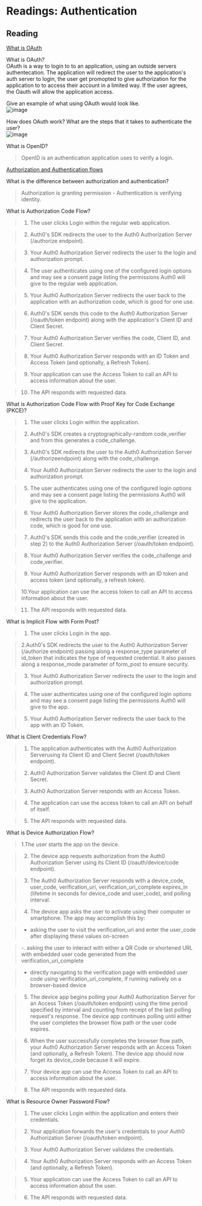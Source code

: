 
# Readings: Authentication

## Reading
[What is OAuth](https://www.csoonline.com/article/3216404/what-is-oauth-how-the-open-authorization-framework-works.html)

What is OAuth?  
OAuth is a way to login to to an application, using an outside servers authentecation. The application will redirect the user to the application's auth server to login, the user get promopted to give authorization for the application to to access their account in a limited way. If the user agrees, the Oauth will allow the application access. 

Give an example of what using OAuth would look like.  
![image](https://user-images.githubusercontent.com/105423307/199626641-9441119e-0660-4fb5-bc9f-ed28e5a9a11d.png)




How does OAuth work? What are the steps that it takes to authenticate the user?  
![image](https://user-images.githubusercontent.com/105423307/199629821-af97b8f1-5137-44d0-8eff-5492b47ccefd.png)


What is OpenID?  
> OpenID is an authentication application uses to verify a login. 

[Authorization and Authentication flows](https://auth0.com/docs/get-started/authentication-and-authorization-flow)  



What is the difference between authorization and authentication?  
>Authorization is granting permission - Authentication is verifying identity. 

What is Authorization Code Flow?  

>1. The user clicks Login within the regular web application.  

>2. Auth0's SDK redirects the user to the Auth0 Authorization Server (/authorize endpoint).  

>3. Your Auth0 Authorization Server redirects the user to the login and authorization prompt.  

>4. The user authenticates using one of the configured login options and may see a consent page listing the permissions Auth0 will give to the regular web application.  
>

>5. Your Auth0 Authorization Server redirects the user back to the application with an authorization code, which is good for one use.  

>6. Auth0's SDK sends this code to the Auth0 Authorization Server (/oauth/token endpoint) along with the application's Client ID and Client Secret.  
>

>7. Your Auth0 Authorization Server verifies the code, Client ID, and Client Secret.  

>8. Your Auth0 Authorization Server responds with an ID Token and Access Token (and optionally, a Refresh Token).  

>9. Your application can use the Access Token to call an API to access information about the user.  

>10. The API responds with requested data.  

What is Authorization Code Flow with Proof Key for Code Exchange (PKCE)?     

>1. The user clicks Login within the application.  

>2. Auth0's SDK creates a cryptographically-random code_verifier and from this generates a code_challenge.   

>3. Auth0's SDK redirects the user to the Auth0 Authorization Server (/authorizeendpoint) along with the code_challenge.  


>4. Your Auth0 Authorization Server redirects the user to the login and authorization prompt.  

>5. The user authenticates using one of the configured login options and may see a consent page listing the permissions Auth0 will give to the application.  

>6. Your Auth0 Authorization Server stores the code_challenge and redirects the user back to the application with an authorization code, which is good for one use.  

>7. Auth0's SDK sends this code and the code_verifier (created in step 2) to the Auth0 Authorization Server (/oauth/token endpoint).  
>

>8. Your Auth0 Authorization Server verifies the code_challenge and code_verifier.  

>9. Your Auth0 Authorization Server responds with an ID token and access token (and optionally, a refresh token).  

>10.Your application can use the access token to call an API to access information about the user.  

>11. The API responds with requested data.  

What is Implicit Flow with Form Post?  

>1. The user clicks Login in the app.  

> 2.Auth0's SDK redirects the user to the Auth0 Authorization Server (/authorize endpoint) passing along a response_type parameter of id_token that indicates the type of requested credential. It also passes along a response_mode parameter of form_post to ensure security.  

>3. Your Auth0 Authorization Server redirects the user to the login and authorization prompt.  

>4. The user authenticates using one of the configured login options and may see a consent page listing the permissions Auth0 will give to the app.  

>5. Your Auth0 Authorization Server redirects the user back to the app with an ID Token.  
 
What is Client Credentials Flow?  
>1. The application authenticates with the Auth0 Authorization Serverusing its Client ID and Client Secret (/oauth/token endpoint).  

>2. Auth0 Authorization Server validates the Client ID and Client Secret.  

>3. Auth0 Authorization Server responds with an Access Token.  

>4. The application can use the access token to call an API on behalf of itself.  

>5. The API responds with requested data.  

What is Device Authorization Flow?  
>1.The user starts the app on the device.  

>2. The device app requests authorization from the Auth0 Authorization Server using its Client ID (/oauth/device/code endpoint).  

>3. The Auth0 Authorization Server responds with a device_code, user_code, verification_uri, verification_uri_complete expires_in (lifetime in seconds for device_code and user_code), and polling interval.  

>4. The device app asks the user to activate using their computer or smartphone. The app may accomplish this by:   

>   - asking the user to visit the verification_uri and enter the user_code after displaying these values on-screen  

>   -. asking the user to interact with either a QR Code or shortened URL with embedded user code generated from the verification_uri_complete  

>   - directly navigating to the verification page with embedded user code using verification_uri_complete, if running natively on a browser-based device  

>5. The device app begins polling your Auth0 Authorization Server for an Access Token (/oauth/token endpoint) using the time period specified by interval and counting from receipt of the last polling request's response. The device app continues polling until either the user completes the browser flow path or the user code expires.  

>6. When the user successfully completes the browser flow path, your Auth0 Authorization Server responds with an Access Token (and optionally, a Refresh Token). The device app should now forget its device_code because it will expire.  

>7. Your device app can use the Access Token to call an API to access information about the user.  

>8. The API responds with requested data.  

What is Resource Owner Password Flow?  
>1. The user clicks Login within the application and enters their credentials.  

>2. Your application forwards the user's credentials to your Auth0 Authorization Server (/oauth/token endpoint).  

>3. Your Auth0 Authorization Server validates the credentials.  

>4. Your Auth0 Authorization Server responds with an Access Token (and optionally, a Refresh Token).  
 
>5. Your application can use the Access Token to call an API to access information about the user.  

>6. The API responds with requested data.  


